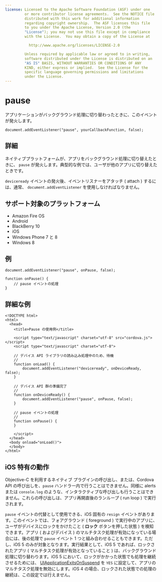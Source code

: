 ```yaml
---
license: Licensed to the Apache Software Foundation (ASF) under one
         or more contributor license agreements.  See the NOTICE file
         distributed with this work for additional information
         regarding copyright ownership.  The ASF licenses this file
         to you under the Apache License, Version 2.0 (the
         "License"); you may not use this file except in compliance
         with the License.  You may obtain a copy of the License at

           http://www.apache.org/licenses/LICENSE-2.0

         Unless required by applicable law or agreed to in writing,
         software distributed under the License is distributed on an
         "AS IS" BASIS, WITHOUT WARRANTIES OR CONDITIONS OF ANY
         KIND, either express or implied.  See the License for the
         specific language governing permissions and limitations
         under the License.
---
```


# pause

アプリケーションがバックグラウンド処理に切り替わったときに、このイベントが発火します。

    document.addEventListener("pause", yourCallbackFunction, false);

## 詳細

ネイティブプラットフォームが、アプリをバックグラウンド処理に切り替えたときに、 `pause` が発火します。典型的な例では、ユーザが他のアプリに切り替えたときです。

`deviceready` イベントの発火後、イベントリスナーをアタッチ ( attach ) するには、通常、 `document.addEventListener` を使用しなければなりません。

## サポート対象のプラットフォーム

- Amazon Fire OS
- Android
- BlackBerry 10
- iOS
- Windows Phone 7 と 8
- Windows 8

## 例

    document.addEventListener("pause", onPause, false);

    function onPause() {
        // pause イベントの処理
    }

## 詳細な例

    <!DOCTYPE html>
    <html>
      <head>
        <title>Pause の使用例</title>

        <script type="text/javascript" charset="utf-8" src="cordova.js"></script>
        <script type="text/javascript" charset="utf-8">

        // デバイス API ライブラリの読み込み処理中のため、待機
        //
        function onLoad() {
            document.addEventListener("deviceready", onDeviceReady, false);
        }

        // デバイス API 群の準備完了
        //
        function onDeviceReady() {
            document.addEventListener("pause", onPause, false);
        }

        // pause イベントの処理
        //
        function onPause() {
        }

        </script>
      </head>
      <body onload="onLoad()">
      </body>
    </html>

## iOS 特有の動作

Objective-C を利用するネイティブ プラグインの呼び出し、または、Cordova API の呼び出しを、`pause` ハンドラー内で行うことはできません。同様に alerts または `console.log` のような、インタラクティブな呼び出しも行うことはできません。これらの呼び出しは、アプリ再開直後のランループ ( run loop ) で実行されます。

`pause` イベントの代替として使用できる、iOS 固有の `resign` イベントがあります。このイベントでは、フォアグラウンド ( foreground ) で実行中のアプリに、ユーザがデバイスにロックをかけたこと ( __ロック__ ボタンを押した状態 ) を検知できます。アプリ ( およびデバイス ) のマルチタスク処理が有効になっている場合には、後の処理で `pause` イベント 1 つと組み合わせることもできます。ただし、iOS 5 のみが対象となります。実行結果として、iOS 5 であれば、ロックされたアプリ ( マルチタスク処理が有効となっていること ) は、バックグラウンド処理に切り替わります。iOS 5 において、ロックがかかった状態でも処理を継続させるためには、 [UIApplicationExitsOnSuspend](http://developer.apple.com/library/ios/#documentation/general/Reference/InfoPlistKeyReference/Articles/iPhoneOSKeys.html) を `YES` に設定して、アプリのマルチタスク処理を無効にします。iOS 4 の場合、ロックされた状態での処理の継続は、この設定では行えません。
